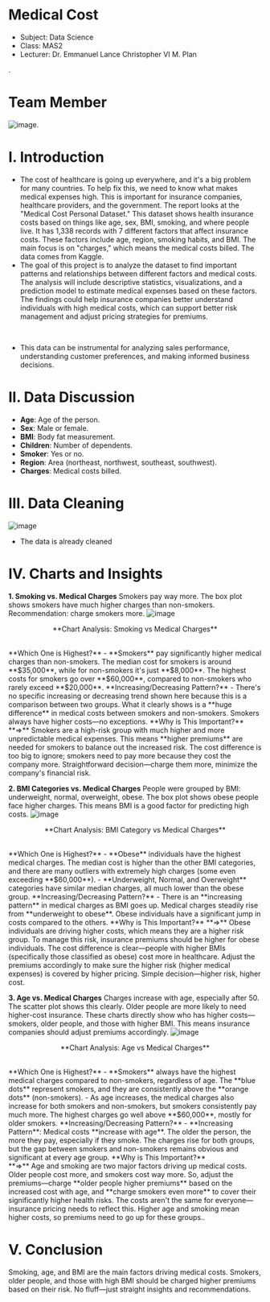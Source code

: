 # Medical Cost
<ul>
<li>Subject: Data Science</li>
<li>Class: MAS2</li>
<li>Lecturer: Dr. Emmanuel Lance Christopher VI M. Plan</li>
</ul>
.

# Team Member 

![image](https://github.com/user-attachments/assets/b74ef97e-0826-4a53-94c5-641db8353f3e).



# I. Introduction


- The cost of healthcare is going up everywhere, and it's a big problem for many countries. To help fix this, we need to know what makes medical expenses high. This is important for insurance companies, healthcare providers, and the government. The report looks at the "Medical Cost Personal Dataset." This dataset shows health insurance costs based on things like age, sex, BMI, smoking, and where people live. It has 1,338 records with 7 different factors that affect insurance costs. These factors include age, region, smoking habits, and BMI. The main focus is on "charges," which means the medical costs billed. The data comes from Kaggle.
- The goal of this project is to analyze the dataset to find important patterns and relationships between different factors and medical costs. The analysis will include descriptive statistics, visualizations, and a prediction model to estimate medical expenses based on these factors. The findings could help insurance companies better understand individuals with high medical costs, which can support better risk management and adjust pricing strategies for premiums. 
<br>

- This data can be instrumental for analyzing sales performance, understanding customer preferences, and making informed business decisions.

# II. Data Discussion
- **Age**: Age of the person.
- **Sex**: Male or female.
- **BMI**: Body fat measurement.
- **Children**: Number of dependents.
- **Smoker**: Yes or no.
- **Region**: Area (northeast, northwest, southeast, southwest).
- **Charges**: Medical costs billed.
# III. Data Cleaning
![image](https://github.com/user-attachments/assets/8380c6ab-24e9-4a27-84cd-77063058214b)

- The data is already cleaned

# IV. Charts and Insights
**1. Smoking vs. Medical Charges**
Smokers pay way more. The box plot shows smokers have much higher charges than non-smokers. Recommendation: charge smokers more.
![image](https://github.com/user-attachments/assets/400166d9-384b-4f84-80c3-cfa311181709)
<br>
<p align="center">
**Chart Analysis: Smoking vs Medical Charges**
</p>
<br>
**Which One is Highest?**
- **Smokers** pay significantly higher medical charges than non-smokers. The median cost for smokers is around **$35,000**, while for non-smokers it's just **$8,000**. The highest costs for smokers go over **$60,000**, compared to non-smokers who rarely exceed **$20,000**.
**Increasing/Decreasing Pattern?**
- There's no specific increasing or decreasing trend shown here because this is a comparison between two groups. What it clearly shows is a **huge difference** in medical costs between smokers and non-smokers. Smokers always have higher costs—no exceptions.
**Why is This Important?**
**=>**  Smokers are a high-risk group with much higher and more unpredictable medical expenses. This means **higher premiums** are needed for smokers to balance out the increased risk. The cost difference is too big to ignore; smokers need to pay more because they cost the company more. Straightforward decision—charge them more, minimize the company's financial risk.

**2. BMI Categories vs. Medical Charges**
People were grouped by BMI: underweight, normal, overweight, obese. The box plot shows obese people face higher charges. This means BMI is a good factor for predicting high costs.
![image](https://github.com/user-attachments/assets/ec0abee4-7214-4d00-b007-54f89cced786)
<br>
<p align="center">
**Chart Analysis: BMI Category vs Medical Charges**
</p>

<br>
**Which One is Highest?**
- **Obese** individuals have the highest medical charges. The median cost is higher than the other BMI categories, and there are many outliers with extremely high charges (some even exceeding **$60,000**).
- **Underweight, Normal, and Overweight** categories have similar median charges, all much lower than the obese group.
**Increasing/Decreasing Pattern?**
- There is an **increasing pattern** in medical charges as BMI goes up. Medical charges steadily rise from **underweight to obese**. Obese individuals have a significant jump in costs compared to the others.
**Why is This Important?**
**=>**  Obese individuals are driving higher costs, which means they are a higher risk group. To manage this risk, insurance premiums should be higher for obese individuals. The cost difference is clear—people with higher BMIs (specifically those classified as obese) cost more in healthcare. Adjust the premiums accordingly to make sure the higher risk (higher medical expenses) is covered by higher pricing. Simple decision—higher risk, higher cost.

**3. Age vs. Medical Charges**
Charges increase with age, especially after 50. The scatter plot shows this clearly. Older people are more likely to need higher-cost insurance.
These charts directly show who has higher costs—smokers, older people, and those with higher BMI. This means insurance companies should adjust premiums accordingly.
![image](https://github.com/user-attachments/assets/85e7baca-e438-43b9-a7f9-5ddc387d20c5)
<br>
<p align="center">
**Chart Analysis: Age vs Medical Charges**
</p>
<br>
**Which One is Highest?**
- **Smokers** always have the highest medical charges compared to non-smokers, regardless of age. The **blue dots** represent smokers, and they are consistently above the **orange dots** (non-smokers).
- As age increases, the medical charges also increase for both smokers and non-smokers, but smokers consistently pay much more. The highest charges go well above **$60,000**, mostly for older smokers.
**Increasing/Decreasing Pattern?**
- **Increasing Pattern**: Medical costs **increase with age**. The older the person, the more they pay, especially if they smoke. The charges rise for both groups, but the gap between smokers and non-smokers remains obvious and significant at every age group.
**Why is This Important?**
<br>
**=>**  Age and smoking are two major factors driving up medical costs. Older people cost more, and smokers cost way more. So, adjust the premiums—charge **older people higher premiums** based on the increased cost with age, and **charge smokers even more** to cover their significantly higher health risks. The costs aren't the same for everyone—insurance pricing needs to reflect this. Higher age and smoking mean higher costs, so premiums need to go up for these groups..
</br>

# V. Conclusion
Smoking, age, and BMI are the main factors driving medical costs. Smokers, older people, and those with high BMI should be charged higher premiums based on their risk. No fluff—just straight insights and recommendations.


